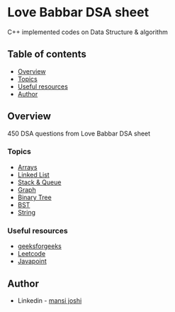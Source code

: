 # Love Babbar DSA sheet
C++ implemented codes on Data Structure &amp; algorithm

## Table of contents

- [Overview](#overview)
- [Topics](#topics)
- [Useful resources](#useful-resources)
- [Author](#author)

## Overview
450 DSA questions from Love Babbar DSA sheet

### Topics
- [Arrays](https://github.com/mansi05041/Love_babbar_DSA_sheet/tree/main/array)
- [Linked List](https://github.com/mansi05041/Love_babbar_DSA_sheet/tree/main/linked%20list)
- [Stack & Queue](https://github.com/mansi05041/Love_babbar_DSA_sheet/tree/main/Stacks%20%26%20Queue)
- [Graph](https://github.com/mansi05041/Love_babbar_DSA_sheet/tree/main/Graph)
- [Binary Tree](https://github.com/mansi05041/Love_babbar_DSA_sheet/tree/main/Binary%20Tree)
- [BST](https://github.com/mansi05041/Love_babbar_DSA_sheet/tree/main/BST)
- [String](https://github.com/mansi05041/Love_babbar_DSA_sheet/tree/main/String)


### Useful resources

- [geeksforgeeks](https://practice.geeksforgeeks.org/)
- [Leetcode](https://leetcode.com/) 
- [Javapoint](https://www.javatpoint.com/data-structure-tutorial)

## Author
- Linkedin - [mansi joshi](https://www.linkedin.com/in/mansi-joshi-663aa81a0/)